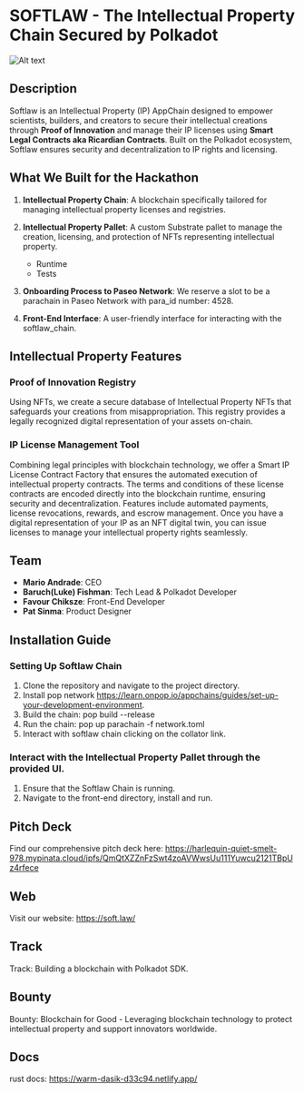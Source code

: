 # SOFTLAW - The Intellectual Property Chain Secured by Polkadot
![Alt text](https://harlequin-quiet-smelt-978.mypinata.cloud/ipfs/QmdWWR5frGwGDYBdJWagXhP3QpxFEoRz9Xmk5CNQnPjs1s)

## Description
Softlaw is an Intellectual Property (IP) AppChain designed to empower scientists, builders, and creators to secure their intellectual creations through **Proof of Innovation** and manage their IP licenses using **Smart Legal Contracts aka Ricardian Contracts**. Built on the Polkadot ecosystem, Softlaw ensures security and decentralization to IP rights and licensing.

## What We Built for the Hackathon

1. **Intellectual Property Chain**: A blockchain specifically tailored for managing intellectual property licenses and registries.
2. **Intellectual Property Pallet**: A custom Substrate pallet to manage the creation, licensing, and protection of NFTs representing intellectual property.
   * Runtime
   * Tests

3. **Onboarding Process to Paseo Network**: We reserve a slot to be a parachain in Paseo Network with para_id number: 4528.
4. **Front-End Interface**: A user-friendly interface for interacting with the softlaw_chain.


## Intellectual Property Features

### Proof of Innovation Registry
Using NFTs, we create a secure database of Intellectual Property NFTs that safeguards your creations from misappropriation. This registry provides a legally recognized digital representation of your assets on-chain.

### IP License Management Tool
Combining legal principles with blockchain technology, we offer a Smart IP License Contract Factory that ensures the automated execution of intellectual property contracts. The terms and conditions of these license contracts are encoded directly into the blockchain runtime, ensuring security and decentralization. Features include automated payments, license revocations, rewards, and escrow management. Once you have a digital representation of your IP as an NFT digital twin, you can issue licenses to manage your intellectual property rights seamlessly.

## Team
- **Mario Andrade**: CEO
- **Baruch(Luke) Fishman**: Tech Lead & Polkadot Developer
- **Favour Chiksze**: Front-End Developer
- **Pat Sinma**: Product Designer

## Installation Guide

### Setting Up Softlaw Chain

1. Clone the repository and navigate to the project directory.
2. Install pop network https://learn.onpop.io/appchains/guides/set-up-your-development-environment.
3. Build the chain:
   pop build --release
4. Run the chain:
   pop up parachain -f network.toml
5. Interact with softlaw chain clicking on the collator link.

### Interact with the Intellectual Property Pallet through the provided UI.
1. Ensure that the Softlaw Chain is running.
2. Navigate to the front-end directory, install and run.


## Pitch Deck
Find our comprehensive pitch deck here:
https://harlequin-quiet-smelt-978.mypinata.cloud/ipfs/QmQtXZZnFzSwt4zoAVWwsUu111Yuwcu2121TBpUz4rfece

## Web
Visit our website: https://soft.law/

## Track
Track: Building a blockchain with Polkadot SDK.

## Bounty
Bounty: Blockchain for Good - Leveraging blockchain technology to protect intellectual property and support innovators worldwide.


## Docs
rust docs: https://warm-dasik-d33c94.netlify.app/
